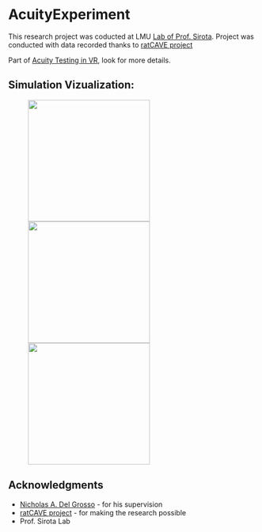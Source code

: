 # AcuityExperiment

This research project was coducted at  LMU [Lab of Prof. Sirota](https://www.mcn.uni-muenchen.de/members/regular/sirota/index.html). Project was conducted with data recorded thanks to [ratCAVE project](https://github.com/ratcave)

Part of [Acuity Testing in VR](https://github.com/alTeska/VR_Acuity), look for more details.



## Simulation Vizualization:

<figure>
<p float="left">
    <img src="/viz/stim1.gif" width="246">
    <img src="/viz/stim3.gif" width="246">
    <img src="/viz/stim5.gif" width="246">
</p>
</figure>

## Acknowledgments
* [Nicholas A. Del Grosso](https://github.com/nickdelgrosso) - for his supervision
* [ratCAVE project](https://github.com/ratcave) - for making the research possible
* Prof. Sirota Lab
